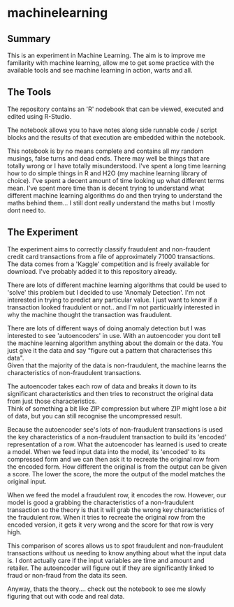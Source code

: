 # machinelearning

## Summary
This is an experiment in Machine Learning.  The aim is to improve me familarity with machine learning, allow me to get some practice with the available tools and see machine
learning in action, warts and all.    

## The Tools
The repository contains an 'R' nodebook that can be viewed, executed and edited using R-Studio.

The notebook allows you to have notes along side runnable code / script blocks and the results of that execution are embedded within the notebook.

This notebook is by no means complete and contains all my random musings, false turns and dead ends.  There may well be things that are totally wrong or I have totally 
misunderstood.  I've spent a long time learning how to do simple things in R and H2O (my machine learning library of choice).  I've spent a decent amount of time 
looking up what different terms mean.  I've spent more time than is decent trying to understand what different machine learning algorithms do and then trying to understand
the maths behind them... I still dont really understand the maths but I mostly dont need to.
 
## The Experiment

The experiment aims to correctly classify fraudulent and non-fraudent credit card transactions from a file of approximately 71000 transactions.  The data comes from a 'Kaggle'
competition and is freely available for download.  I've probably added it to this repository already.

There are lots of different machine learning algorithms that could be used to 'solve' this problem but I decided to use 'Anomaly Detection'.  I'm not interested in 
trying to predict any particular value.  I just want to know if a transaction looked fraudulent or not.. and I'm not particualrly interested in why the machine 
thought the transaction was fraudulent.  

There are lots of different ways of doing anomaly detection but I was interested to see 'autoencoders' in use.  With an autoencoder you
dont tell the machine learning algorithm anything about the domain or the data.  You just give it the data and say "figure out a pattern that characterises this data".  
Given that the majority of the data is non-fraudulent, the machine learns the characteristics of non-fraudulent transactions.

The autoencoder takes each row of data and breaks it down to its significant characteristics and then tries to reconstruct the original data from just those characteristics.  
Think of something a bit like ZIP compression but where ZIP might lose a *bit* of data, but you can still recognise the uncompressed result.

Because the autoencoder see's lots of non-fraudulent transactions is used the key characteristics of a non-fraudulent transaction to build its 'encoded' representation
of a row.  What the autoencoder has learned is used to create a model.  When we feed input data into the model, its 'encoded' to its compressed form and we can then ask
it to recreate the original row from the encoded form.  How different the original is from the output can be given a score.  The lower the score, the more the output of 
the model matches the original input.

When we feed the model a fraudulent row, it encodes the row.  However, our model is good a grabbing the characteristics of a non-fraudulent transaction so the theory
is that it will grab the wrong key characteristics of the fraudulent row.  When it tries to recreate the original row from the encoded version, it gets it very wrong 
and the score for that row is very high.  

This comparison of scores allows us to spot fraudulent and non-fraudulent transactions without us needing to know anything about what the input data is.  I dont actually
care if the input variables are time and amount and retailer.  The autoencoder will figure out if they are significantly linked to fraud or non-fraud from the data its
seen.

Anyway, thats the theory.... check out the notebook to see me slowly figuring that out with code and real data.  

